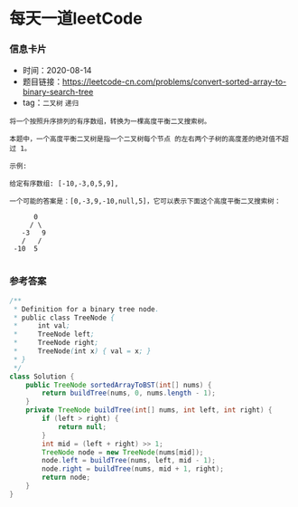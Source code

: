 # 每天一道leetCode

### 信息卡片

- 时间：2020-08-14
- 题目链接：https://leetcode-cn.com/problems/convert-sorted-array-to-binary-search-tree
- tag：`二叉树` `递归`

```
将一个按照升序排列的有序数组，转换为一棵高度平衡二叉搜索树。

本题中，一个高度平衡二叉树是指一个二叉树每个节点 的左右两个子树的高度差的绝对值不超过 1。

示例:

给定有序数组: [-10,-3,0,5,9],

一个可能的答案是：[0,-3,9,-10,null,5]，它可以表示下面这个高度平衡二叉搜索树：

      0
     / \
   -3   9
   /   /
 -10  5
 
```
### 参考答案

```java
/**
 * Definition for a binary tree node.
 * public class TreeNode {
 *     int val;
 *     TreeNode left;
 *     TreeNode right;
 *     TreeNode(int x) { val = x; }
 * }
 */
class Solution {
    public TreeNode sortedArrayToBST(int[] nums) {
        return buildTree(nums, 0, nums.length - 1);
    }
    private TreeNode buildTree(int[] nums, int left, int right) {
        if (left > right) {
            return null;
        }
        int mid = (left + right) >> 1;
        TreeNode node = new TreeNode(nums[mid]);
        node.left = buildTree(nums, left, mid - 1);
        node.right = buildTree(nums, mid + 1, right);
        return node;
    }
}
```
